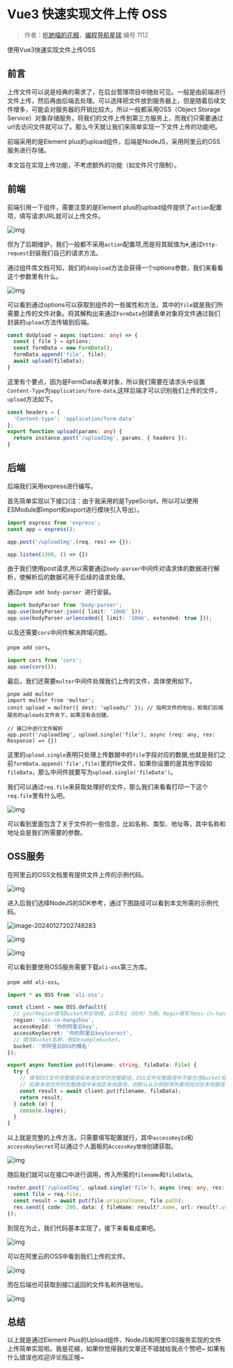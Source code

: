 # Vue3 快速实现文件上传 OSS

> 作者：[吃她喵的花椒](https://efohuajiao.github.io/)，[编程导航星球](https://wx.zsxq.com/dweb2/index/group/51122858222824) 编号 1112

使用Vue3快速实现文件上传OSS

## 前言

上传文件可以说是经典的需求了，在后台管理项目中随处可见。一般是由前端进行文件上传，然后再由后端去处理。可以选择把文件放到服务器上，但是随着后续文件增多，可能会对服务器的开销比较大，所以一般都采用OSS（Object Storage Service）对象存储服务，将我们的文件上传到第三方服务上，而我们只需要通过url去访问文件就可以了。那么今天就让我们来简单实现一下文件上传的功能吧。

前端采用的是Element plus的upload组件，后端是NodeJS，采用阿里云的OSS服务进行存储。

本文旨在实现上传功能，不考虑额外的功能（如文件尺寸限制）。

## 前端

前端引用一下组件，需要注意的是Element plus的upload组件提供了`action`配置项，填写请求URL就可以上传文件。

![img](https://pic.yupi.icu/5563/202401282240663.png)

但为了后期维护，我们一般都不采用`action`配置项,而是将其赋值为`#`,通过`http-request`封装我们自己的请求方法。

通过组件库文档可知，我们的`doUpload`方法会获得一个options参数，我们来看看这个参数里有什么。

![img](https://pic.yupi.icu/5563/202401282240869.png)

可以看到通过options可以获取到组件的一些属性和方法，其中的`file`就是我们所需要上传的文件对象。将其解构出来通过`FormData`创建表单对象将文件通过我们封装的`upload`方法传输到后端。

```typescript
const doUpload = async (options: any) => {
  const { file } = options;
  const formData = new FormData();
  formData.append('file', file);
  await upload(fileData);
}
```

这里有个要点，因为是FormData表单对象，所以我们需要在请求头中设置`Content-Type`为`application/form-data`,这样后端才可以识别我们上传的文件，`upload`方法如下。

```typescript
const headers = {
  'Content-type': 'application/form-data'
};
export function upload(params: any) {
  return instance.post('/uploadImg', params, { headers });
}
```

## 后端

后端我们采用express进行编写。

首先简单实现以下接口(注：由于我采用的是TypeScript，所以可以使用ESModule即import和export进行模块引入导出）。

```typescript
import express from 'express';
const app = express();

app.post('/uploadImg',(req, res) => {});

app.listen(1300, () => {})
```

由于我们使用post请求,所以需要通过`body-parser`中间件对请求体的数据进行解析，使解析后的数据可用于后续的请求处理。

通过`pnpm add body-parser `进行安装。

```typescript
import bodyParser from 'body-parser';
app.use(bodyParser.json({ limit: '10mb' }));
app.use(bodyParser.urlencoded({ limit: '10mb', extended: true }));
```

以及还需要`cors`中间件解决跨域问题。

`pnpm add cors`。

```typescript
import cors from 'cors';
app.use(cors());
```

最后，我们还需要`multer`中间件处理我们上传的文件，具体使用如下。

```
pnpm add multer
import multer from 'multer';
const upload = multer({ dest: 'uploads/' }); // 指明文件的地址，即我们后端服务的uploads文件夹下，如果没有会创建。

// 接口中进行文件解析
app.post('/uploadImg', upload.single('file'), async (req: any, res: Response) => {})
```

这里的`upload.single`表明只处理上传数据中的`file`字段对应的数据,也就是我们之前`formData.append('file',file)`里的file文件，如果你设置的是其他字段如`fileData`，那么中间件就要写为`upload.single('fileData')`。

我们可以通过`req.file`来获取处理好的文件，那么我们来看看打印一下这个`req.file`里有什么吧。

![img](https://pic.yupi.icu/5563/202401282240154.png)

可以看到里面包含了关于文件的一些信息，比如名称、类型、地址等，其中名称和地址会是我们所需要的参数。

## OSS服务

在阿里云的OSS文档里有提供文件上传的示例代码。

![img](https://pic.yupi.icu/5563/202401282241480.png)

进入后我们选择NodeJS的SDK参考，通过下图路径可以看到本文所需的示例代码。

![image-20240127202748283](http://cdn.t-terminal.icu/image-20240127202748283.png)

![img](https://pic.yupi.icu/5563/202401282241060.png)

![img](https://pic.yupi.icu/5563/202401282241013.png)

可以看到要使用OSS服务需要下载`ali-oss`第三方库。

`pnpm add ali-oss`。

```typescript
import * as OSS from 'ali-oss';

const client = new OSS.default({
  // yourRegion填写Bucket所在地域。以华东1（杭州）为例，Regin填写为oss-cn-hangzhou。
  region: 'oss-cn-hangzhou',
  accessKeyId: '你的阿里云key',
  accessKeySecret: '你的阿里云keyScerect',
  // 填写Bucket名称，例如examplebucket。
  bucket: '你阿里云OSS的桶名'
});

export async function put(filename: string, fileData: File) {
  try {
    // 填写OSS文件完整路径和本地文件的完整路径。OSS文件完整路径中不能包含Bucket名称。
    // 如果本地文件的完整路径中未指定本地路径，则默认从示例程序所属项目对应本地路径中上传文件。
    const result = await client.put(filename, fileData);
    return result;
  } catch (e) {
    console.log(e);
  }
}
```

以上就是完整的上传方法，只需要填写配置就行，其中`accessKeyId`和`accessKeySecret`可以通过个人面板的`AccessKey管理`创建获取。

![img](https://pic.yupi.icu/5563/202401282241435.png)

随后我们就可以在接口中进行调用，传入所需的`filename`和`fileData`。

```typescript
router.post('/uploadImg', upload.single('file'), async (req: any, res: Response) => {
  const file = req.file;
  const result = await put(file.originalname, file.path);
  res.send({ code: 200, data: { fileName: result?.name, url: result?.url } });
});
```

到现在为止，我们代码基本实现了，接下来看看成果吧。

![img](https://pic.yupi.icu/5563/202401282242794.png)

可以在阿里云的OSS中看到我们上传的文件。

![img](https://pic.yupi.icu/5563/202401282242134.png)

而在后端也可获取到接口返回的文件名和外链地址。

![img](https://pic.yupi.icu/5563/202401282242791.png)

## 总结

以上就是通过Element Plus的Upload组件、NodeJS和阿里OSS服务实现的文件上传简单实现啦。我是花椒，如果你觉得我的文章还不错就给我点个赞吧~ 如果有什么错误也欢迎评论指正哦~